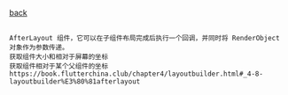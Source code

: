 [back](http://wiki.zy.cn/flutter/index)

```

AfterLayout 组件，它可以在子组件布局完成后执行一个回调，并同时将 RenderObject 对象作为参数传递。
获取组件大小和相对于屏幕的坐标
获取组件相对于某个父组件的坐标
https://book.flutterchina.club/chapter4/layoutbuilder.html#_4-8-layoutbuilder%E3%80%81afterlayout




```